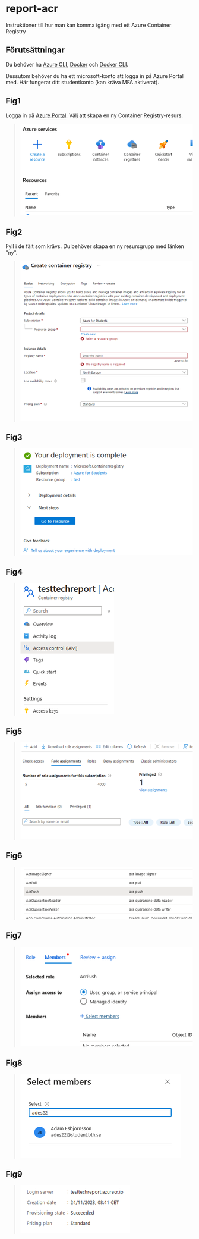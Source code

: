 # report-acr

Instruktioner till hur man kan komma igång med ett Azure Container Registry

## Förutsättningar

Du behöver ha [Azure CLI](https://learn.microsoft.com/en-us/cli/azure/install-azure-cli), [Docker](https://docs.docker.com/get-docker/) och [Docker CLI](https://docs.docker.com/engine/).

Dessutom behöver du ha ett microsoft-konto att logga in på Azure Portal med. Här fungerar ditt studentkonto (kan kräva MFA aktiverat).

## Fig1

Logga in på [Azure Portal](https://portal.azure.com/). Välj att skapa en ny Container Registry-resurs.

> ![image1](/img/fig1.png)

## Fig2

Fyll i de fält som krävs. Du behöver skapa en ny resursgrupp med länken "ny".

> ![image1](/img/fig2.png)

## Fig3

> ![image1](/img/fig3.png)

## Fig4

> ![image1](/img/fig4.png)

## Fig5

> ![image1](/img/fig5.png)

## Fig6

> ![image1](/img/fig6.png)

## Fig7

> ![image1](/img/fig7.png)

## Fig8

> ![image1](/img/fig8.png)

## Fig9

> ![image1](/img/fig9.png)
